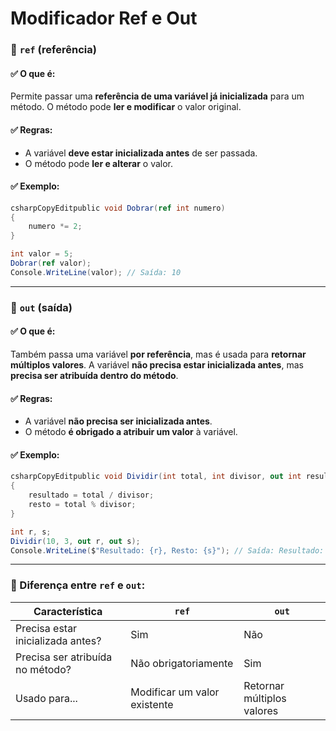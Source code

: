 # Modificador Ref e Out

### 🔹 `ref` (referência)

#### ✅ O que é:

Permite passar uma **referência de uma variável já inicializada** para um método. O método pode **ler e modificar** o valor original.

#### ✅ Regras:

* A variável **deve estar inicializada antes** de ser passada.
* O método pode **ler e alterar** o valor.

#### ✅ Exemplo:

```csharp
csharpCopyEditpublic void Dobrar(ref int numero)
{
    numero *= 2;
}

int valor = 5;
Dobrar(ref valor);
Console.WriteLine(valor); // Saída: 10
```

***

### 🔹 `out` (saída)

#### ✅ O que é:

Também passa uma variável **por referência**, mas é usada para **retornar múltiplos valores**. A variável **não precisa estar inicializada antes**, mas **precisa ser atribuída dentro do método**.

#### ✅ Regras:

* A variável **não precisa ser inicializada antes**.
* O método **é obrigado a atribuir um valor** à variável.

#### ✅ Exemplo:

```csharp
csharpCopyEditpublic void Dividir(int total, int divisor, out int resultado, out int resto)
{
    resultado = total / divisor;
    resto = total % divisor;
}

int r, s;
Dividir(10, 3, out r, out s);
Console.WriteLine($"Resultado: {r}, Resto: {s}"); // Saída: Resultado: 3, Resto: 1
```

***

### 🔸 Diferença entre `ref` e `out`:

| Característica                    | `ref`                        | `out`                      |
| --------------------------------- | ---------------------------- | -------------------------- |
| Precisa estar inicializada antes? | Sim                          | Não                        |
| Precisa ser atribuída no método?  | Não obrigatoriamente         | Sim                        |
| Usado para...                     | Modificar um valor existente | Retornar múltiplos valores |

